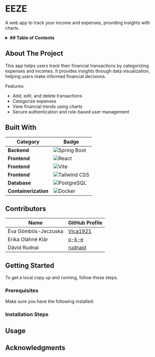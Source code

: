 # EEZE

A web app to track your income and expenses, providing insights with charts.


<details>
<summary><strong>## Table of Contents</strong></summary>
  
- [About the Project](#about-the-project)
- [Built With](#built-with)
- [Contributors](#contributors)
- [Getting Started](#getting-started)
  - [Prerequisites](#prerequisites)
  - [Installation Steps](#installation-steps)
- [Usage](#usage)
- [Acknowledgments](#acknowledgments)
  
</details>


## About The Project

This app helps users track their financial transactions by categorizing expenses and incomes.
It provides insights through data visualization, helping users make informed financial decisions.

Features:
- Add, edit, and delete transactions
- Categorize expenses
- View financial trends using charts
- Secure authentication and role-based user management
  
  
## Built With

| Category      | Badge |
|--------------|----------------------------------------------------------------|
| **Backend**  | ![Spring Boot](https://img.shields.io/badge/Backend-Spring_Boot-green?logo=spring) |
| **Frontend** | ![React](https://img.shields.io/badge/Frontend-React-blue?logo=react) |
| **Frontend** | ![Vite](https://img.shields.io/badge/Frontend-Vite-purple?logo=vite) |
| **Frontend** | ![Tailwind CSS](https://img.shields.io/badge/Frontend-Tailwind_CSS-38B2AC?logo=tailwindcss) |
| **Database** | ![PostgreSQL](https://img.shields.io/badge/Database-PostgreSQL-316192?logo=postgresql) |
| **Containerization** | ![Docker](https://img.shields.io/badge/Docker-Containerization-blue?logo=docker) |


## Contributors

| Name          | GitHub Profile |
|--------------|---------------|
| Éva Gömbös-Jeczuska  | [Vica1921](https://github.com/Vica1921) |
| Erika Oláhné Klár | [o-k-e](https://github.com/o-k-e) |
| Dávid Rudnai | [rudnaid](https://github.com/rudnaid) |


## Getting Started

To get a local copy up and running, follow these steps.


### Prerequisites
Make sure you have the following installed:


### Installation Steps

## Usage

## Acknowledgments

